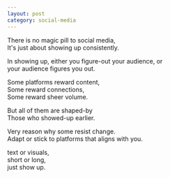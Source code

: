 ```yaml
---
layout: post
category: social-media
---
```


There is no magic pill to social media,<br>
It's just about showing up consistently.

In showing up, either you figure-out your audience, or <br>
your audience figures you out.

Some platforms reward content, <br>
Some reward connections,<br>
Some reward sheer volume.

But all of them are shaped-by<br>
Those who showed-up earlier.

Very reason why some resist change.<br>
Adapt or stick to platforms that aligns with you.

text or visuals, <br>
short or long, <br>
just show up.